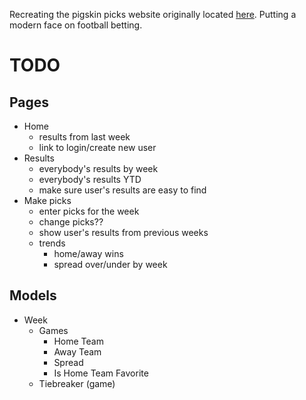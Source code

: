 Recreating the pigskin picks website originally located [here][1]. Putting a modern face on football betting.


# TODO

Pages
-----

* Home
  * results from last week
  * link to login/create new user
* Results
  * everybody's results by week
  * everybody's results YTD
  * make sure user's results are easy to find
* Make picks
  * enter picks for the week
  * change picks??
  * show user's results from previous weeks
  * trends
    * home/away wins
    * spread over/under by week


Models
------

* Week
  * Games
     * Home Team
     * Away Team
     * Spread
     * Is Home Team Favorite
  * Tiebreaker (game)



[1]: http://www.southslope.net/~mattbenge/pigskin/  "Original Pick Site"
